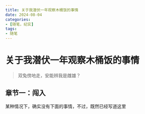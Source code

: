 ```yaml
---
title: 关于我潜伏一年观察木桶饭的事情
date: 2024-08-04
categories:
- [随笔，纪实]
tags:
- 随笔
---
```


# 关于我潜伏一年观察木桶饭的事情
> 双兔傍地走，安能辨我是雌雄？

## 章节一：闯入
某种情况下，确实没有下面的事情，不过，既然已经写道这里